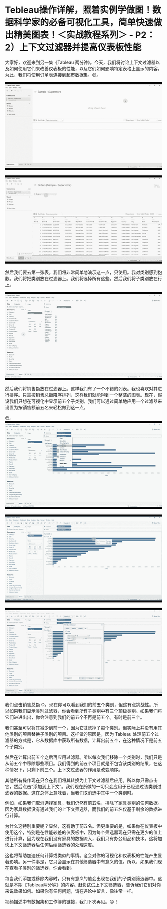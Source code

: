 # Tebleau操作详解，照着实例学做图！数据科学家的必备可视化工具，简单快速做出精美图表！＜实战教程系列＞ - P2：2）上下文过滤器并提高仪表板性能 

大家好，欢迎来到另一集《Tableau 两分钟》。今天，我们将讨论上下文过滤器以及如何使用它们来改善仪表板的性能，以及它们如何影响特定表格上显示的内容。为此，我们将使用订单表连接到超市数据集。😊。

![](img/54cf097445843aea9943c80d251cb297_1.png)

![](img/54cf097445843aea9943c80d251cb297_2.png)

然后我们要去第一张表。我们将非常简单地演示这一点，只使用。我对类别感到抱歉。我们将把类别放在过滤器上。我们将选择所有这些。然后我们将子类别放在行上。 

![](img/54cf097445843aea9943c80d251cb297_4.png)

然后我们将销售额放在过滤器上。这样我们有了一个不错的列表。我也喜欢对其进行排序。只需按销售总额降序排列，这样我们就能得到一个整洁的图表。现在，假设我们只想在可视化中显示前五个子类别。我们可以通过简单地应用一个过滤器来设置为按销售额前五名来轻松做到这一点。 

😊。![](img/54cf097445843aea9943c80d251cb297_6.png)

![](img/54cf097445843aea9943c80d251cb297_7.png)

![](img/54cf097445843aea9943c80d251cb297_8.png)

我们点击销售总额 O。现在你可以看到我们的前五个类别，但这有点挑战性。所以如果我们显示类别过滤器，你会看到所有子类别中有三个顶级类别。如果我们将它们进进出出，你会注意到我们的前五个不再是前五个。有时是前三个。 

我们甚至可以将其减少到前一个，因为它过滤掉了每个类别。但实际上并没有用其他类别的项目替换子类别的项目。这样做的原因是，因为 Tableau 处理前五个过滤器的方式是，它从数据库中获取所有数据，计算出前五个，在这种情况下是前五个子类别。 

然后在计算出前五个之后再应用过滤器。所以每次我们移除一个类别时，我们只是从前五个中移除那些项目。我们得到的前五个项目就是不包含该类别的结果，在这种情况下，只剩下前三个。上下文过滤器的作用是改变顺序。 

其他所有操作现在只会在我们将其转换为上下文过滤器后应用。所以你只需点击它，然后点击“添加到上下文”。我们现在所做的一切只会应用于已经通过该类别过滤器的数据。这在总体上意味着，当我们取消选中其中一个类别时。 

例如，如果我们取消选择家具，我们仍然有前五名，排除了家具类别的任何数据。因为家具数据没有通过我们的上下文筛选器，而我们的前五名仅基于剩余的数据进行计算。

为什么这特别重要呢？显然，这有助于前五名。但更重要的是，如果你在仪表板中使用这个，特别是在性能较差的仪表板中，因为每个筛选器现在只需在更少的值上进行计算，因为现在我们没有家具的数据流入，我们只有办公用品和技术。这将加快上下文筛选器后任何后续筛选器的处理速度。

这也将帮助加速任何计算或类似的事情。这会对你的可视化和仪表板的性能产生显著影响。另一件事是，它只会显示在其他筛选器中有意义的值。所以，如果我们现在查看子类别的筛选器，你会看到。

每当我们添加或移除内容时，只有有意义的值会出现在我们的子类别筛选器中。这就是本期《Tableau两分钟》的内容。赶快试试上下文筛选器，告诉我们它们对你来说效果如何。如果你有任何问题，请在评论中留言，像往常一样。

视频描述中有数据集和工作簿的链接，我们下次再见。😊！[](img/54cf097445843aea9943c80d251cb297_10.png)
